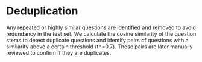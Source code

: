 # Deduplication

Any repeated or highly similar questions are identified and removed to avoid redundancy in the test set. We calculate the cosine similarity of the question stems to detect duplicate questions and identify pairs of questions with a similarity above a certain threshold (th=0.7). These pairs are later manually reviewed to confirm if they are duplicates.